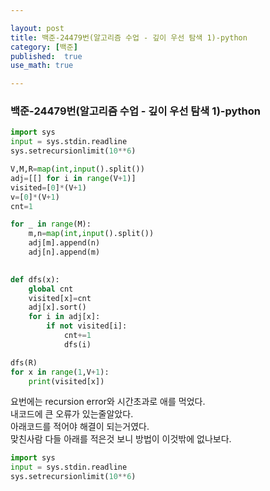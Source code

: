 ```yaml
---

layout: post
title: 백준-24479번(알고리즘 수업 - 깊이 우선 탐색 1)-python
category: [백준]
published:  true
use_math: true

---
```

### 백준-24479번(알고리즘 수업 - 깊이 우선 탐색 1)-python

```python
import sys
input = sys.stdin.readline
sys.setrecursionlimit(10**6)

V,M,R=map(int,input().split())
adj=[[] for i in range(V+1)]
visited=[0]*(V+1)
v=[0]*(V+1)
cnt=1

for _ in range(M):
    m,n=map(int,input().split())
    adj[m].append(n)
    adj[n].append(m)

    
def dfs(x):
    global cnt
    visited[x]=cnt
    adj[x].sort()
    for i in adj[x]:
        if not visited[i]:
            cnt+=1
            dfs(i)

dfs(R)
for x in range(1,V+1):
    print(visited[x])
```

요번에는 recursion error와 시간초과로 애를 먹었다.<br>
내코드에 큰 오류가 있는줄알았다.<br>
아래코드를 적어야 해결이 되는거였다.<br>
맞친사람 다들 아래를 적은것 보니 방법이 이것밖에 없나보다.

```python
import sys
input = sys.stdin.readline
sys.setrecursionlimit(10**6)
```